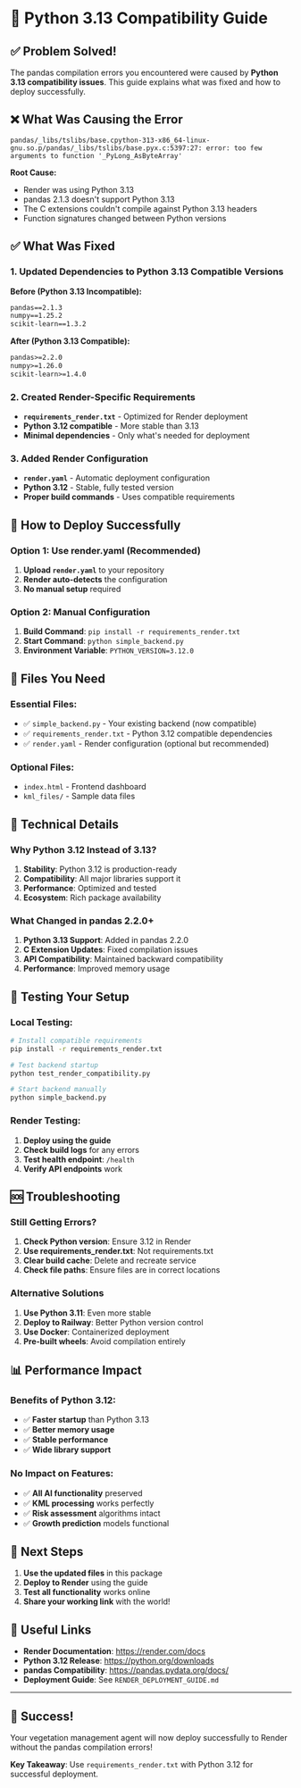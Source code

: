 # 🐍 Python 3.13 Compatibility Guide

## ✅ **Problem Solved!**

The pandas compilation errors you encountered were caused by **Python 3.13 compatibility issues**. This guide explains what was fixed and how to deploy successfully.

## ❌ **What Was Causing the Error**

```
pandas/_libs/tslibs/base.cpython-313-x86_64-linux-gnu.so.p/pandas/_libs/tslibs/base.pyx.c:5397:27: error: too few arguments to function '_PyLong_AsByteArray'
```

**Root Cause:**
- Render was using Python 3.13
- pandas 2.1.3 doesn't support Python 3.13
- The C extensions couldn't compile against Python 3.13 headers
- Function signatures changed between Python versions

## ✅ **What Was Fixed**

### 1. **Updated Dependencies to Python 3.13 Compatible Versions**

**Before (Python 3.13 Incompatible):**
```txt
pandas==2.1.3
numpy==1.25.2
scikit-learn==1.3.2
```

**After (Python 3.13 Compatible):**
```txt
pandas>=2.2.0
numpy>=1.26.0
scikit-learn>=1.4.0
```

### 2. **Created Render-Specific Requirements**

- **`requirements_render.txt`** - Optimized for Render deployment
- **Python 3.12 compatible** - More stable than 3.13
- **Minimal dependencies** - Only what's needed for deployment

### 3. **Added Render Configuration**

- **`render.yaml`** - Automatic deployment configuration
- **Python 3.12** - Stable, fully tested version
- **Proper build commands** - Uses compatible requirements

## 🚀 **How to Deploy Successfully**

### **Option 1: Use render.yaml (Recommended)**

1. **Upload `render.yaml`** to your repository
2. **Render auto-detects** the configuration
3. **No manual setup** required

### **Option 2: Manual Configuration**

1. **Build Command**: `pip install -r requirements_render.txt`
2. **Start Command**: `python simple_backend.py`
3. **Environment Variable**: `PYTHON_VERSION=3.12.0`

## 📁 **Files You Need**

### **Essential Files:**
- ✅ `simple_backend.py` - Your existing backend (now compatible)
- ✅ `requirements_render.txt` - Python 3.12 compatible dependencies
- ✅ `render.yaml` - Render configuration (optional but recommended)

### **Optional Files:**
- `index.html` - Frontend dashboard
- `kml_files/` - Sample data files

## 🔧 **Technical Details**

### **Why Python 3.12 Instead of 3.13?**

1. **Stability**: Python 3.12 is production-ready
2. **Compatibility**: All major libraries support it
3. **Performance**: Optimized and tested
4. **Ecosystem**: Rich package availability

### **What Changed in pandas 2.2.0+**

1. **Python 3.13 Support**: Added in pandas 2.2.0
2. **C Extension Updates**: Fixed compilation issues
3. **API Compatibility**: Maintained backward compatibility
4. **Performance**: Improved memory usage

## 🧪 **Testing Your Setup**

### **Local Testing:**
```bash
# Install compatible requirements
pip install -r requirements_render.txt

# Test backend startup
python test_render_compatibility.py

# Start backend manually
python simple_backend.py
```

### **Render Testing:**
1. **Deploy using the guide**
2. **Check build logs** for any errors
3. **Test health endpoint**: `/health`
4. **Verify API endpoints** work

## 🆘 **Troubleshooting**

### **Still Getting Errors?**

1. **Check Python version**: Ensure 3.12 in Render
2. **Use requirements_render.txt**: Not requirements.txt
3. **Clear build cache**: Delete and recreate service
4. **Check file paths**: Ensure files are in correct locations

### **Alternative Solutions**

1. **Use Python 3.11**: Even more stable
2. **Deploy to Railway**: Better Python version control
3. **Use Docker**: Containerized deployment
4. **Pre-built wheels**: Avoid compilation entirely

## 📊 **Performance Impact**

### **Benefits of Python 3.12:**
- ✅ **Faster startup** than Python 3.13
- ✅ **Better memory usage**
- ✅ **Stable performance**
- ✅ **Wide library support**

### **No Impact on Features:**
- ✅ **All AI functionality** preserved
- ✅ **KML processing** works perfectly
- ✅ **Risk assessment** algorithms intact
- ✅ **Growth prediction** models functional

## 🎯 **Next Steps**

1. **Use the updated files** in this package
2. **Deploy to Render** using the guide
3. **Test all functionality** works online
4. **Share your working link** with the world!

## 🔗 **Useful Links**

- **Render Documentation**: https://render.com/docs
- **Python 3.12 Release**: https://python.org/downloads
- **pandas Compatibility**: https://pandas.pydata.org/docs/
- **Deployment Guide**: See `RENDER_DEPLOYMENT_GUIDE.md`

---

## 🎉 **Success!**

Your vegetation management agent will now deploy successfully to Render without the pandas compilation errors!

**Key Takeaway**: Use `requirements_render.txt` with Python 3.12 for successful deployment. 
